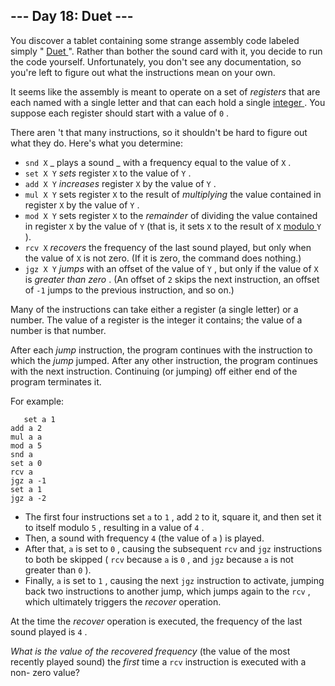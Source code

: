 ##  \--- Day 18: Duet ---

You discover a tablet containing some strange assembly code labeled simply " [
Duet ](https://en.wikipedia.org/wiki/Duet) ". Rather than bother the sound
card with it, you decide to run the code yourself. Unfortunately, you don't
see any documentation, so you're left to figure out what the instructions mean
on your own.

It seems like the assembly is meant to operate on a set of _registers_ that
are each named with a single letter and that can each hold a single [ integer
](https://en.wikipedia.org/wiki/Integer) . You suppose each register should
start with a value of ` 0 ` .

There aren 't that many instructions, so it shouldn't be hard to figure out
what they do. Here's what you determine:

  * ` snd X ` _ plays a sound  _ with a frequency equal to the value of ` X ` . 
  * ` set X Y ` _sets_ register ` X ` to the value of ` Y ` . 
  * ` add X Y ` _increases_ register ` X ` by the value of ` Y ` . 
  * ` mul X Y ` sets register ` X ` to the result of _multiplying_ the value contained in register ` X ` by the value of ` Y ` . 
  * ` mod X Y ` sets register ` X ` to the _remainder_ of dividing the value contained in register ` X ` by the value of ` Y ` (that is, it sets ` X ` to the result of ` X ` [ modulo ](https://en.wikipedia.org/wiki/Modulo_operation) ` Y ` ). 
  * ` rcv X ` _recovers_ the frequency of the last sound played, but only when the value of ` X ` is not zero. (If it is zero, the command does nothing.) 
  * ` jgz X Y ` _jumps_ with an offset of the value of ` Y ` , but only if the value of ` X ` is _greater than zero_ . (An offset of ` 2 ` skips the next instruction, an offset of ` -1 ` jumps to the previous instruction, and so on.) 

Many of the instructions can take either a register (a single letter) or a
number. The value of a register is the integer it contains; the value of a
number is that number.

After each _jump_ instruction, the program continues with the instruction to
which the _jump_ jumped. After any other instruction, the program continues
with the next instruction. Continuing (or jumping) off either end of the
program terminates it.

For example:

    
    
      
       set a 1
    add a 2
    mul a a
    mod a 5
    snd a
    set a 0
    rcv a
    jgz a -1
    set a 1
    jgz a -2
      
     

  * The first four instructions set ` a ` to ` 1 ` , add ` 2 ` to it, square it, and then set it to itself modulo ` 5 ` , resulting in a value of ` 4 ` . 
  * Then, a sound with frequency ` 4 ` (the value of ` a ` ) is played. 
  * After that, ` a ` is set to ` 0 ` , causing the subsequent ` rcv ` and ` jgz ` instructions to both be skipped ( ` rcv ` because ` a ` is ` 0 ` , and ` jgz ` because ` a ` is not greater than ` 0 ` ). 
  * Finally, ` a ` is set to ` 1 ` , causing the next ` jgz ` instruction to activate, jumping back two instructions to another jump, which jumps again to the ` rcv ` , which ultimately triggers the _recover_ operation. 

At the time the _recover_ operation is executed, the frequency of the last
sound played is ` 4 ` .

_What is the value of the recovered frequency_ (the value of the most recently
played sound) the _first_ time a ` rcv ` instruction is executed with a non-
zero value?

